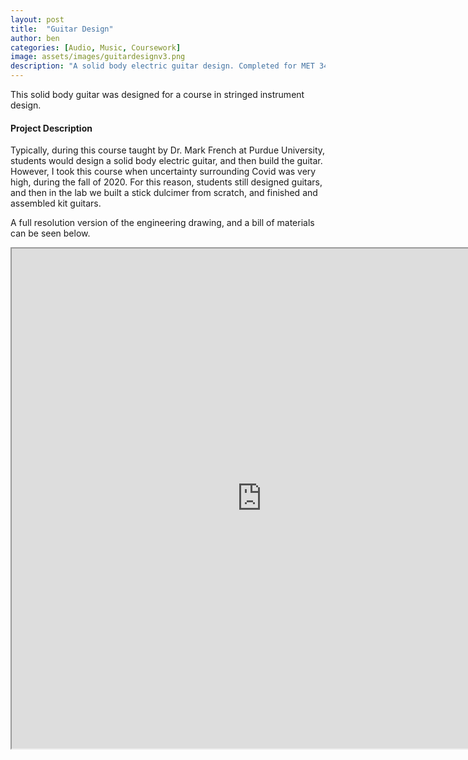 ```yaml
---
layout: post
title:  "Guitar Design"
author: ben
categories: [Audio, Music, Coursework]
image: assets/images/guitardesignv3.png
description: "A solid body electric guitar design. Completed for MET 349 - Stringed Instrument Design & Manufacturing at Purdue University."
---
```


This solid body guitar was designed for a course in stringed instrument design.

#### Project Description

Typically, during this course taught by Dr. Mark French at Purdue University, students would design a solid body electric guitar, and then build the guitar. However, I took this course when uncertainty surrounding Covid was very high, during the fall of 2020. For this reason, students still designed guitars, and then in the lab we built a stick dulcimer from scratch, and finished and assembled kit guitars.

A full resolution version of the engineering drawing, and a bill of materials can be seen below.

<iframe src="https://drive.google.com/file/d/12lxeUbwWzWTe9_YFP5y_dMUhRZr8N5Zk/preview" width="800" height="800" allow="autoplay"></iframe>
<!-- ```html
---
layout: post
title:  "Inception Movie"
author: john
categories: [ Jekyll, tutorial ]
tags: [red, yellow]
image: assets/images/11.jpg
description: "My review of Inception movie. Actors, directing and more."
rating: 4.5
---
``` -->

